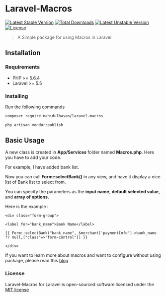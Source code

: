 # Laravel-Macros

[![Latest Stable Version](https://poser.pugx.org/nahidulhasan/laravel-macros/v/stable)](https://packagist.org/packages/nahidulhasan/laravel-macros)
[![Total Downloads](https://poser.pugx.org/nahidulhasan/laravel-macros/downloads)](https://packagist.org/packages/nahidulhasan/laravel-macros)
[![Latest Unstable Version](https://poser.pugx.org/nahidulhasan/laravel-macros/v/unstable)](https://packagist.org/packages/nahidulhasan/laravel-macros)
[![License](https://poser.pugx.org/nahidulhasan/laravel-macros/license)](https://packagist.org/packages/nahidulhasan/laravel-macros)


> A Simple package for using Macros in Laravel


## Installation


### Requirements
   -  PHP >= 5.6.4
   - Laravel >= 5.5
   
### Installing    
Run the following commands
```sh
composer require nahidulhasan/laravel-macros

php artisan vendor:publish

```

## Basic Usage

A new class is created in **App/Services** folder named **Macros.php**. Here you have to add your code. 

For example, I have added bank list.

Now you can call **Form::selectBank()** in any view, and have it display a nice list of Bank list to select from. 

You can specify the parameters as the **input name**, **default selected value**, and **array of options**.


Here is the example :
```
<div class="form-group">

<label for="bank_name">Bank Name</label>

{{ Form::selectBank("bank_name", $merchant['paymentInfo']->bank_name ?? null,["class"=>"form-control"]) }}

</div>
```
If you want to learn more about macros and want to configure without using package, please read this [blog](https://medium.com/@NahidulHasan/how-to-use-macros-in-laravel-a9078a0610f9)

###  License
Laravel-Macros for Laravel is open-sourced software licensed under the [MIT license](http://opensource.org/licenses/MIT)